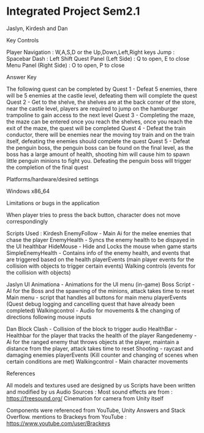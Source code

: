 # Integrated Project Sem2.1
 Jaslyn, Kirdesh and Dan
 
 Key Controls

Player Navigation : W,A,S,D or the Up,Down,Left,Right keys
Jump : Spacebar
Dash : Left Shift
Quest Panel (Left Side) : Q to open, E to close
Menu Panel (Right Side) : O to open, P to close


Answer Key

The following quest can be completed by
Quest 1 - Defeat 5 enemies, there will be 5 enemies at the castle level, defeating them will complete the quest
Quest 2 - Get to the shelve, the shelves are at the back corner of the store, near the castle level, players are required to jump on the hamburger trampoline to gain access to the next level
Quest 3 - Completing the maze, the maze can be entered once you reach the shelves, once you reach the exit of the maze, the quest will be completed
Quest 4 - Defeat the train conductor, there will be enemies near the moving toy train and on the train itself, defeating the enemies should complete the quest
Quest 5 - Defeat the penguin boss, the penguin boss can be found on the final level, as the boss has a large amount of health, shooting him will cause him to spawn little penguin minions to fight you. Defeating the penguin boss will trigger the completion of the final quest


Platforms/hardware/desired settings

Windows x86_64


Limitations or bugs in the application

When player tries to press the back button, character does not move correspondingly


Scripts Used :
Kirdesh
EnemyFollow - Main Ai for the melee enemies that chase the player
EnemyHealth - Syncs the enemy health to be dispayed in the UI healthbar
HideMouse - Hide and Locks the mouse when game starts
SimpleEnemyHealth - Contains info of the enemy health, and events that are triggered based on the health
playerEvents (main player events for the collision with objects to trigger certain events)
Walking controls (events for the collision with objects)

Jaslyn
UI Animationa - Animations for the UI menu (in-game) 
Boss Script - AI for the Boss and the spawning of the minions, attack takes time to reset
Main menu - script that handles all buttons for main menu
playerEvents (Quest debug logging and cancelling quest that have already been completed)
Walkingcontrol - Audio for movements & the changing of directions following mouse inputs

Dan
Block Clash - Collision of the block to trigger audio
HealthBar - Healthbar for the player that tracks the health of the player
Rangedenemy - Ai for the ranged enemy that throws objects at the player, maintain a distance from the player, attack takes time to reset
Shooting - raycast and damaging enemies
playerEvents (Kill counter and changing of scenes when certain conditions are met)
Walkingcontrol - Main character movements


References

All models and textures used are designed by us
Scripts have been written and modified by us
Audio Sources :
Most sound effects are from : https://freesound.org/
Cinemation for camera from Unity itself

Components were referenced from YouTube, Unity Answers and Stack Overflow. mentions to Brackeys from YouTube : https://www.youtube.com/user/Brackeys
